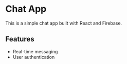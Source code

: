 # Chat App

This is a simple chat app built with React and Firebase.

## Features

- Real-time messaging
- User authentication
